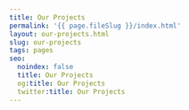 ```yaml
---
title: Our Projects
permalink: '{{ page.fileSlug }}/index.html'
layout: our-projects.html
slug: our-projects
tags: pages
seo:
  noindex: false
  title: Our Projects
  og:title: Our Projects
  twitter:title: Our Projects
---
```



